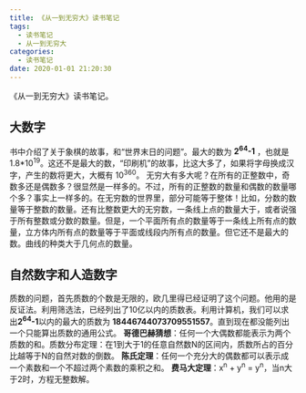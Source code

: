 ```yaml
---
title: 《从一到无穷大》读书笔记
tags:
  - 读书笔记
  - 从一到无穷大
categories:
  - 读书笔记
date: 2020-01-01 21:20:30
---
```

《从一到无穷大》读书笔记。

<!-- more -->

## 大数字

书中介绍了关于象棋的故事，和“世界末日的问题”。最大的数为 **2<sup>64</sup>-1** ，也就是 1.8*10<sup>19</sup>。这还不是最大的数，“印刷机”的故事，比这大多了，如果将字母换成汉字，产生的数将更大，大概有 10<sup>360</sup>。
无穷大有多大呢？在所有的正整数中，奇数多还是偶数多？很显然是一样多的。不过，所有的正整数的数量和偶数的数量哪个多？事实上一样多的。在无穷数的世界里，部分可能等于整体！比如，分数的数量等于整数的数量。还有比整数更大的无穷数，一条线上点的数量大于，或者说强于所有整数或分数的数量。但是，一个平面所有点的数量等于一条线上所有点的数量，立方体内所有点的数量等于平面或线段内所有点的数量。但它还不是最大的数。曲线的种类大于几何点的数量。

## 自然数字和人造数字
质数的问题，首先质数的个数是无限的，欧几里得已经证明了这个问题。他用的是反证法。利用筛选法，已经列出了10亿以内的质数表。利用计算机，我们可以求出**2<sup>64</sup>-1**以内的最大的质数为 **18446744073709551557**。直到现在都没能列出一个只能算出质数的通用公式。
**哥德巴赫猜想**：任何一个大偶数都能表示为两个质数的和。质数分布定理：在1到大于1的任意自然数N的区间内，质数所占的百分比越等于N的自然对数的倒数。
**陈氏定理**：任何一个充分大的偶数都可以表示成一个素数和一个不超过两个素数的乘积之和。
**费马大定理**：x<sup>n</sup> + y<sup>n</sup> = y<sup>n</sup>，当n大于2时，方程无整数解。
